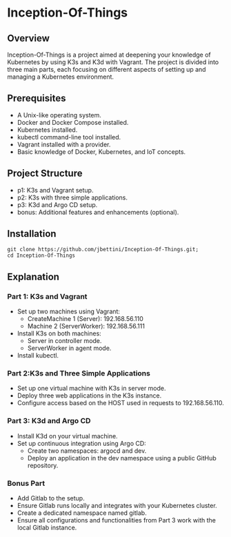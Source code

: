 # Inception-Of-Things
## Overview

Inception-Of-Things is a project aimed at deepening your knowledge of Kubernetes by using K3s and K3d with Vagrant. The project is divided into three main parts, each focusing on different aspects of setting up and managing a Kubernetes environment.
## Prerequisites

-   A Unix-like operating system.
-   Docker and Docker Compose installed.
-   Kubernetes installed.
-   kubectl command-line tool installed.
-   Vagrant installed with a provider.
-   Basic knowledge of Docker, Kubernetes, and IoT concepts.

## Project Structure

-   p1: K3s and Vagrant setup.
-   p2: K3s with three simple applications.
-   p3: K3d and Argo CD setup.
-   bonus: Additional features and enhancements (optional).

## Installation
```
git clone https://github.com/jbettini/Inception-Of-Things.git;
cd Inception-Of-Things
```

## Explanation

### Part 1: K3s and Vagrant

-   Set up two machines using Vagrant:
    -   CreateMachine 1 (Server): 192.168.56.110
    -   Machine 2 (ServerWorker): 192.168.56.111
-   Install K3s on both machines:
    -   Server in controller mode.
    -   ServerWorker in agent mode.
-   Install kubectl.

### Part 2:K3s and Three Simple Applications

-   Set up one virtual machine with K3s in server mode.
-   Deploy three web applications in the K3s instance.
-   Configure access based on the HOST used in requests to 192.168.56.110.

### Part 3: K3d and Argo CD

-   Install K3d on your virtual machine.
-   Set up continuous integration using Argo CD:
    -   Create two namespaces: argocd and dev.
    -   Deploy an application in the dev namespace using a public GitHub repository.

### Bonus Part

-   Add Gitlab to the setup.
-   Ensure Gitlab runs locally and integrates with your Kubernetes cluster.
-   Create a dedicated namespace named gitlab.
-   Ensure all configurations and functionalities from Part 3 work with the local Gitlab instance.